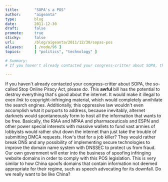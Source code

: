 ```yaml
---
title:       "SOPA's a POS"
author:      "aigeanta"
type:        blog
date:        2011-12-30
draft:       false
promote:     true
sticky:      false
url:         /blog/aigeanta/2011/12/30/sopas-pos
aliases:     [ /node/96 ]
topics:      [ "politics", "technology" ]

# Summary:
# If you haven't already contacted your congress-critter about SOPA, the so-called Stop Online Piracy Act, please *do*. This **awful** bill has the potential to destroy everything that's good about the internet.

---
```

If you haven't already contacted your congress-critter about SOPA, the so-called Stop Online Piracy Act, please *do*. This **awful** bill has the potential to destroy everything that's good about the internet.
 It would make it illegal to even *link* to copyright-infringing material, which would completely annihilate the search engines. Additionally, this oppressive law wouldn't even accomplish what it purports to address, because inevitably, alternet darknets would spontaneously form to host all the information that wants to be free. Basically, the RIAA and MPAA and pharmaceuticals and ESPN and other power special interests with massive wallets to fund vast armies of lobbyists would rather shut down the internet than just take the trouble of submitting DMCA requests. How's that for a job killer? They would rather break DNS and any possibility of implementing secure technologies to improve the domain name system with DNSSEC to protect us from fraud. Our own government will enter into the business of spoofing infringing website domains in order to comply with this POS legislation. This is very similar to how China spoofs domains that contain information not deemed appropriate for their regime, such as speech advocating for its downfall. Do we really want to be like China?
